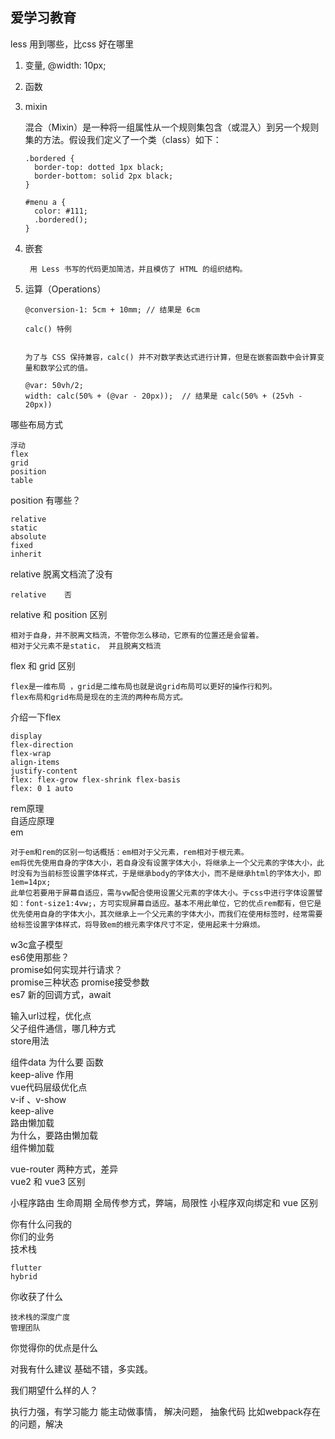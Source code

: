 ## 爱学习教育

less 用到哪些，比css 好在哪里		
	
1. 变量, @width: 10px;
2. 函数

3. mixin		
	
	混合（Mixin）是一种将一组属性从一个规则集包含（或混入）到另一个规则集的方法。假设我们定义了一个类（class）如下：
	
	```
	.bordered {
	  border-top: dotted 1px black;
	  border-bottom: solid 2px black;
	}
	
	#menu a {
	  color: #111;
	  .bordered();
	}
	```
4. 嵌套
	
		用 Less 书写的代码更加简洁，并且模仿了 HTML 的组织结构。
5. 	运算（Operations）
	
		@conversion-1: 5cm + 10mm; // 结果是 6cm
		
		calc() 特例


		为了与 CSS 保持兼容，calc() 并不对数学表达式进行计算，但是在嵌套函数中会计算变量和数学公式的值。
		
		@var: 50vh/2;
		width: calc(50% + (@var - 20px));  // 结果是 calc(50% + (25vh - 20px))
	
	
哪些布局方式		

	浮动
	flex
	grid
	position
	table

position 有哪些？
	
	relative
	static
	absolute
	fixed
	inherit
		
relative 脱离文档流了没有
	
	relative	否
relative 和 position 区别
	
	相对于自身，并不脱离文档流，不管你怎么移动，它原有的位置还是会留着。
	相对于父元素不是static， 并且脱离文档流
flex 和 grid 区别	
	
	flex是一维布局 ，grid是二维布局也就是说grid布局可以更好的操作行和列。
	flex布局和grid布局是现在的主流的两种布局方式。
介绍一下flex
	
	display
	flex-direction
	flex-wrap
	align-items
	justify-content
	flex: flex-grow flex-shrink flex-basis
	flex: 0 1 auto
	
rem原理		
自适应原理		
em		
	
	对于em和rem的区别一句话概括：em相对于父元素，rem相对于根元素。
	em将优先使用自身的字体大小，若自身没有设置字体大小，将继承上一个父元素的字体大小，此时没有为当前标签设置字体样式，于是继承body的字体大小，而不是继承html的字体大小，即1em=14px;
	此单位若要用于屏幕自适应，需与vw配合使用设置父元素的字体大小。于css中进行字体设置譬如：font-size1:4vw;，方可实现屏幕自适应。基本不用此单位，它的优点rem都有，但它是优先使用自身的字体大小，其次继承上一个父元素的字体大小，而我们在使用标签时，经常需要给标签设置字体样式，将导致em的根元素字体尺寸不定，使用起来十分麻烦。
	
w3c盒子模型		
es6使用那些？		
promise如何实现并行请求？		
promise三种状态	
promise接受参数		
es7 
新的回调方式，await


输入url过程，优化点				
父子组件通信，哪几种方式			
store用法			

组件data 为什么要 函数			
keep-alive 作用		
vue代码层级优化点		
	v-if 、v-show		
	keep-alive		
	路由懒加载		
	为什么，要路由懒加载		
	组件懒加载		
	
vue-router 两种方式，差异		
vue2 和 vue3 区别		


小程序路由
生命周期
全局传参方式，弊端，局限性
小程序双向绑定和 vue 区别




你有什么问我的		
你们的业务		
技术栈		

	flutter
	hybrid
	
你收获了什么	
	
	技术栈的深度广度
	管理团队
		

你觉得你的优点是什么

对我有什么建议	
	基础不错，多实践。




我们期望什么样的人？

执行力强，有学习能力
能主动做事情，
解决问题，
抽象代码
比如webpack存在的问题，解决
